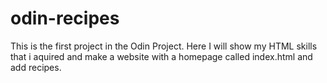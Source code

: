 # odin-recipes
This is the first project in the Odin Project.
Here I will show my HTML skills that i aquired and make a website with a homepage called index.html and add recipes.